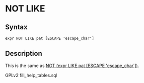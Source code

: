 # NOT LIKE

## Syntax

```
expr NOT LIKE pat [ESCAPE 'escape_char']
```

## Description

This is the same as [NOT (expr LIKE pat \[ESCAPE 'escape\_char'\])](../../sql-structure/operators/logical-operators/not.md).

GPLv2 fill\_help\_tables.sql
